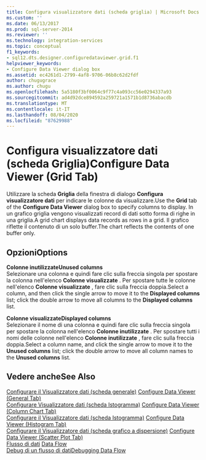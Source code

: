 ```yaml
---
title: Configura visualizzatore dati (scheda griglia) | Microsoft Docs
ms.custom: ''
ms.date: 06/13/2017
ms.prod: sql-server-2014
ms.reviewer: ''
ms.technology: integration-services
ms.topic: conceptual
f1_keywords:
- sql12.dts.designer.configuredataviewer.grid.f1
helpviewer_keywords:
- Configure Data Viewer dialog box
ms.assetid: ec4261d1-2799-4af8-9706-06b8c62d2fdf
author: chugugrace
ms.author: chugu
ms.openlocfilehash: 5a5180f3bf0064c9f77c4a093cc56e0294337a93
ms.sourcegitcommit: ad4d92dce894592a259721a1571b1d8736abacdb
ms.translationtype: MT
ms.contentlocale: it-IT
ms.lasthandoff: 08/04/2020
ms.locfileid: "87629988"
---
```

# <a name="configure-data-viewer-grid-tab"></a><span data-ttu-id="0d4ae-102">Configura visualizzatore dati (scheda Griglia)</span><span class="sxs-lookup"><span data-stu-id="0d4ae-102">Configure Data Viewer (Grid Tab)</span></span>
  <span data-ttu-id="0d4ae-103">Utilizzare la scheda **Griglia** della finestra di dialogo **Configura visualizzatore dati** per indicare le colonne da visualizzare.</span><span class="sxs-lookup"><span data-stu-id="0d4ae-103">Use the **Grid** tab of the **Configure Data Viewer** dialog box to specify columns to display.</span></span> <span data-ttu-id="0d4ae-104">In un grafico griglia vengono visualizzati record di dati sotto forma di righe in una griglia.</span><span class="sxs-lookup"><span data-stu-id="0d4ae-104">A grid chart displays data records as rows in a grid.</span></span> <span data-ttu-id="0d4ae-105">Il grafico riflette il contenuto di un solo buffer.</span><span class="sxs-lookup"><span data-stu-id="0d4ae-105">The chart reflects the contents of one buffer only.</span></span>  
  
## <a name="options"></a><span data-ttu-id="0d4ae-106">Opzioni</span><span class="sxs-lookup"><span data-stu-id="0d4ae-106">Options</span></span>  
 <span data-ttu-id="0d4ae-107">**Colonne inutilizzate**</span><span class="sxs-lookup"><span data-stu-id="0d4ae-107">**Unused columns**</span></span>  
 <span data-ttu-id="0d4ae-108">Selezionare una colonna e quindi fare clic sulla freccia singola per spostare la colonna nell'elenco **Colonne visualizzate** . Per spostare tutte le colonne nell'elenco **Colonne visualizzate** , fare clic sulla freccia doppia.</span><span class="sxs-lookup"><span data-stu-id="0d4ae-108">Select a column, and then click the single arrow to move it to the **Displayed columns** list; click the double arrow to move all columns to the **Displayed columns** list.</span></span>  
  
 <span data-ttu-id="0d4ae-109">**Colonne visualizzate**</span><span class="sxs-lookup"><span data-stu-id="0d4ae-109">**Displayed columns**</span></span>  
 <span data-ttu-id="0d4ae-110">Selezionare il nome di una colonna e quindi fare clic sulla freccia singola per spostare la colonna nell'elenco **Colonne inutilizzate** . Per spostare tutti i nomi delle colonne nell'elenco **Colonne inutilizzate** , fare clic sulla freccia doppia.</span><span class="sxs-lookup"><span data-stu-id="0d4ae-110">Select a column name, and click the single arrow to move it to the **Unused columns** list; click the double arrow to move all column names to the **Unused columns** list.</span></span>  
  
## <a name="see-also"></a><span data-ttu-id="0d4ae-111">Vedere anche</span><span class="sxs-lookup"><span data-stu-id="0d4ae-111">See Also</span></span>  
 <span data-ttu-id="0d4ae-112">[Configurare il Visualizzatore dati &#40;scheda generale&#41;](../../2014/integration-services/configure-data-viewer-general-tab.md) </span><span class="sxs-lookup"><span data-stu-id="0d4ae-112">[Configure Data Viewer &#40;General Tab&#41;](../../2014/integration-services/configure-data-viewer-general-tab.md) </span></span>  
 <span data-ttu-id="0d4ae-113">[Configurare Visualizzatore dati &#40;scheda Istogramma&#41;](../../2014/integration-services/configure-data-viewer-column-chart-tab.md) </span><span class="sxs-lookup"><span data-stu-id="0d4ae-113">[Configure Data Viewer &#40;Column Chart Tab&#41;](../../2014/integration-services/configure-data-viewer-column-chart-tab.md) </span></span>  
 <span data-ttu-id="0d4ae-114">[Configurare il Visualizzatore dati &#40;scheda Istogramma&#41;](../../2014/integration-services/configure-data-viewer-histogram-tab.md) </span><span class="sxs-lookup"><span data-stu-id="0d4ae-114">[Configure Data Viewer &#40;Histogram Tab&#41;](../../2014/integration-services/configure-data-viewer-histogram-tab.md) </span></span>  
 <span data-ttu-id="0d4ae-115">[Configurare il Visualizzatore dati &#40;scheda grafico a dispersione&#41;](../../2014/integration-services/configure-data-viewer-scatter-plot-tab.md) </span><span class="sxs-lookup"><span data-stu-id="0d4ae-115">[Configure Data Viewer &#40;Scatter Plot Tab&#41;](../../2014/integration-services/configure-data-viewer-scatter-plot-tab.md) </span></span>  
 <span data-ttu-id="0d4ae-116">[Flusso di dati](data-flow/data-flow.md) </span><span class="sxs-lookup"><span data-stu-id="0d4ae-116">[Data Flow](data-flow/data-flow.md) </span></span>  
 [<span data-ttu-id="0d4ae-117">Debug di un flusso di dati</span><span class="sxs-lookup"><span data-stu-id="0d4ae-117">Debugging Data Flow</span></span>](troubleshooting/debugging-data-flow.md)  
  
  
